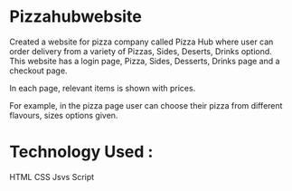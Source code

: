 # Pizzahubwebsite

Created a website for pizza company called Pizza Hub where user can order delivery from a variety of Pizzas, Sides, Deserts, Drinks optiond.  
This website has a login page, Pizza, Sides, Desserts, Drinks page and a checkout page.

In each page, relevant items is shown with prices. 

For example, in the pizza page user can choose their pizza from different flavours, sizes options given. 

# Technology Used :

HTML
CSS
Jsvs Script

